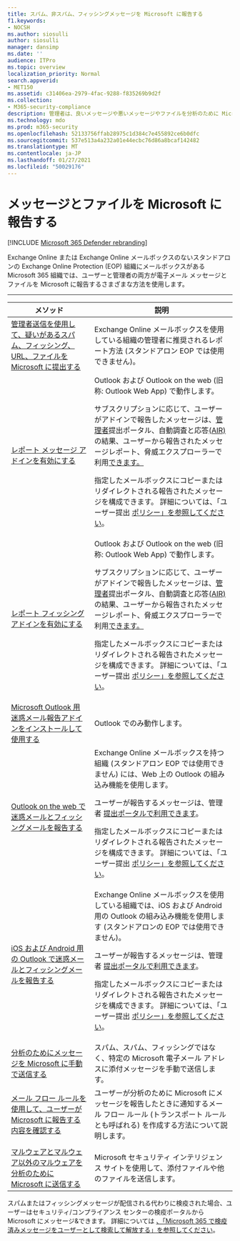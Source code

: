 ```yaml
---
title: スパム、非スパム、フィッシングメッセージを Microsoft に報告する
f1.keywords:
- NOCSH
ms.author: siosulli
author: siosulli
manager: dansimp
ms.date: ''
audience: ITPro
ms.topic: overview
localization_priority: Normal
search.appverid:
- MET150
ms.assetid: c31406ea-2979-4fac-9288-f835269b9d2f
ms.collection:
- M365-security-compliance
description: 管理者は、良いメッセージや悪いメッセージやファイルを分析のために Microsoft に報告するさまざまな方法について学習できます。
ms.technology: mdo
ms.prod: m365-security
ms.openlocfilehash: 52133756ffab28975c1d384c7e455892ce6b0dfc
ms.sourcegitcommit: 537e513a4a232a01e44ecbc76d86a8bcaf142482
ms.translationtype: MT
ms.contentlocale: ja-JP
ms.lasthandoff: 01/27/2021
ms.locfileid: "50029176"
---
```

# <a name="report-messages-and-files-to-microsoft"></a>メッセージとファイルを Microsoft に報告する

[!INCLUDE [Microsoft 365 Defender rebranding](../includes/microsoft-defender-for-office.md)]

Exchange Online または Exchange Online メールボックスのないスタンドアロンの Exchange Online Protection (EOP) 組織にメールボックスがある Microsoft 365 組織では、ユーザーと管理者の両方が電子メール メッセージとファイルを Microsoft に報告するさまざまな方法を使用します。

****

|メソッド|説明|
|---|---|
|[管理者送信を使用して、疑いがあるスパム、フィッシング、URL、ファイルを Microsoft に提出する](admin-submission.md)|Exchange Online メールボックスを使用している組織の管理者に推奨されるレポート方法 (スタンドアロン EOP では使用できません)。|
|[レポート メッセージ アドインを有効にする](enable-the-report-message-add-in.md)|Outlook および Outlook on the web (旧称: Outlook Web App) で動作します。 <p> サブスクリプションに応じて、ユーザーがアドインで報告したメッセージは、[管理者](admin-submission.md)提出ポータル、自動調査と応答[(AIR)](air-view-investigation-results.md)の結果、ユーザーから報告されたメッセージ[](view-email-security-reports.md#user-reported-messages-report)レポート、脅威エクスプローラーで利用[できます。](threat-explorer-views.md#email--submissions) <p> 指定したメールボックスにコピーまたはリダイレクトされる報告されたメッセージを構成できます。 詳細については、「ユーザー提出 [ポリシー」を参照してください](user-submission.md)。
|[レポート フィッシング アドインを有効にする](enable-the-report-phish-add-in.md)|Outlook および Outlook on the web (旧称: Outlook Web App) で動作します。 <p> サブスクリプションに応じて、ユーザーがアドインで報告したメッセージは、[管理者](admin-submission.md)提出ポータル、自動調査と応答[(AIR)](air-view-investigation-results.md)の結果、ユーザーから報告されたメッセージ[](view-email-security-reports.md#user-reported-messages-report)レポート、脅威エクスプローラーで利用[できます。](threat-explorer-views.md#email--submissions) <p> 指定したメールボックスにコピーまたはリダイレクトされる報告されたメッセージを構成できます。 詳細については、「ユーザー提出 [ポリシー」を参照してください](user-submission.md)。|
|[Microsoft Outlook 用迷惑メール報告アドインをインストールして使用する](junk-email-reporting-add-in-for-microsoft-outlook.md)|Outlook でのみ動作します。|
|[Outlook on the web で迷惑メールとフィッシングメールを報告する](report-junk-email-and-phishing-scams-in-outlook-on-the-web-eop.md)|Exchange Online メールボックスを持つ組織 (スタンドアロン EOP では使用できません) には、Web 上の Outlook の組み込み機能を使用します。 <p> ユーザーが報告するメッセージは、管理者 [提出ポータルで利用できます](admin-submission.md)。 <p> 指定したメールボックスにコピーまたはリダイレクトされる報告されたメッセージを構成できます。 詳細については、「ユーザー提出 [ポリシー」を参照してください](user-submission.md)。|
|[iOS および Android 用の Outlook で迷惑メールとフィッシングメールを報告する](report-junk-email-and-phishing-scams-in-outlook-for-iOS-and-Android.md)|Exchange Online メールボックスを使用している組織では、iOS および Android 用の Outlook の組み込み機能を使用します (スタンドアロンの EOP では使用できません)。 <p> ユーザーが報告するメッセージは、管理者 [提出ポータルで利用できます](admin-submission.md)。 <p> 指定したメールボックスにコピーまたはリダイレクトされる報告されたメッセージを構成できます。 詳細については、「ユーザー提出 [ポリシー」を参照してください](user-submission.md)。|
|[分析のためにメッセージを Microsoft に手動で送信する](submit-spam-non-spam-and-phishing-scam-messages-to-microsoft-for-analysis.md)|スパム、スパム、フィッシングではなく、特定の Microsoft 電子メール アドレスに添付メッセージを手動で送信します。|
|[メール フロー ルールを使用して、ユーザーが Microsoft に報告する内容を確認する](use-mail-flow-rules-to-see-what-your-users-are-reporting-to-microsoft.md)|ユーザーが分析のために Microsoft にメッセージを報告したときに通知するメール フロー ルール (トランスポート ルールとも呼ばれる) を作成する方法について説明します。
|||
|[マルウェアとマルウェア以外のマルウェアを分析のために Microsoft に送信する](submitting-malware-and-non-malware-to-microsoft-for-analysis.md)|Microsoft セキュリティ インテリジェンス サイトを使用して、添付ファイルや他のファイルを送信します。|

スパムまたはフィッシングメッセージが配信される代わりに検疫された場合、ユーザーはセキュリティ/コンプライアンス センターの検疫ポータルから Microsoft にメッセージ&できます。 詳細については [、「Microsoft 365 で検疫済みメッセージをユーザーとして検索して解放する」を参照してください](find-and-release-quarantined-messages-as-a-user.md)。

